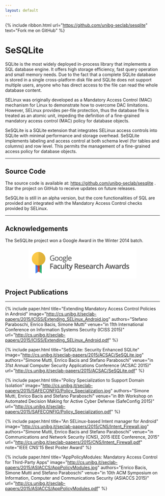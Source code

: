 ```yaml
---
layout: default
---
```


{% include ribbon.html
   url="https://github.com/unibg-seclab/sesqlite"
   text="Fork me on GitHub" %}

# SeSQLite

SQLite is the most widely deployed in-process library that implements a SQL
database engine. It offers high storage efficiency, fast query operation and
small memory needs. Due to the fact that a complete SQLite database is stored
in a single cross-platform disk file and SQLite does not support multiple users,
anyone who has direct access to the file can read the whole database content.

SELinux was originally developed as a Mandatory Access Control (MAC) mechanism
for Linux to demonstrate how to overcome DAC limitations. However, SELinux
provides per-file protection, thus the database file is treated as an atomic
unit, impeding the definition of a fine-grained mandatory access control (MAC)
policy for database objects.

SeSQLite is a SQLite extension that integrates SELinux access controls into
SQLite with minimal performance and storage overhead. SeSQLite implements
labeling and access control at both schema level (for tables and columns) and
row level. This permits the management of a fine-grained access policy for
database objects.

---

## Source Code

The source code is available at: <https://github.com/unibg-seclab/sesqlite> .
Star the project on GitHub to receive updates on future releases.

SeSQLite is still in an alpha version, but the core functionalities of SQL are
provided and integrated with the Mandatory Access Control checks provided by
SELinux.

---

## Acknowledgements

The SeSQLite project won a Google Award in the Winter 2014 batch.

<center>
  <img style="margin: 0 auto;" src="/assets/images/faculty_award.png" />
</center>


## Project Publications
-----------------------

{% include paper.html
   title="Extending Mandatory Access Control Policies in Android"
   image="http://cs.unibg.it/seclab-papers/2015/ICISS/Extending_SELinux_Android.jpg"
   authors="Stefano Paraboschi, Enrico Bacis, Simone Mutti"
   venue="in 11th International Conference on Information Systems Security (ICISS 2015)"
   url="http://cs.unibg.it/seclab-papers/2015/ICISS/Extending_SELinux_Android.pdf" %}

{% include paper.html
   title="SeSQLite: Security Enhanced SQLite"
   image="http://cs.unibg.it/seclab-papers/2015/ACSAC/SeSQLite.jpg"
   authors="Simone Mutti, Enrico Bacis and Stefano Paraboschi"
   venue="in 31st Annual Computer Security Applications Conference (ACSAC 2015)"
   url="http://cs.unibg.it/seclab-papers/2015/ACSAC/SeSQLite.pdf" %}

{% include paper.html
   title="Policy Specialization to Support Domain Isolation"
   image="http://cs.unibg.it/seclab-papers/2015/SAFECONFIG/Policy_Specialization.jpg"
   authors="Simone Mutti, Enrico Bacis and Stefano Paraboschi"
   venue="in 8th Workshop on Automated Decision Making for Active Cyber Defense (SafeConfig 2015)"
   url="http://cs.unibg.it/seclab-papers/2015/SAFECONFIG/Policy_Specialization.pdf" %}

{% include paper.html
   title="An SELinux-based Intent manager for Android"
   image="http://cs.unibg.it/seclab-papers/2015/CNS/Intent_Firewall.jpg"
   authors="Simone Mutti, Enrico Bacis and Stefano Paraboschi"
   venue="in Communications and Network Security (CNS), 2015 IEEE Conference, 2015"
   url="http://cs.unibg.it/seclab-papers/2015/CNS/Intent_Firewall.pdf"
   note="IEEE CNS'15 Best Poster Award" %}

{% include paper.html
   title="AppPolicyModules: Mandatory Access Control for Third-Party Apps"
   image="http://cs.unibg.it/seclab-papers/2015/ASIACCS/AppPolicyModules.jpg"
   authors="Enrico Bacis, Simone Mutti and Stefano Paraboschi"
   venue="in 10th ACM Symposium on Information, Computer and Communications Security (ASIACCS 2015)"
   url="http://cs.unibg.it/seclab-papers/2015/ASIACCS/AppPolicyModules.pdf" %}
